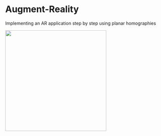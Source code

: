 # Augment-Reality
Implementing an AR application step by step using planar homographies


<img src="https://user-images.githubusercontent.com/50088458/67061091-065e6400-f114-11e9-8aa0-415242b3fd52.jpg" width="320px">
